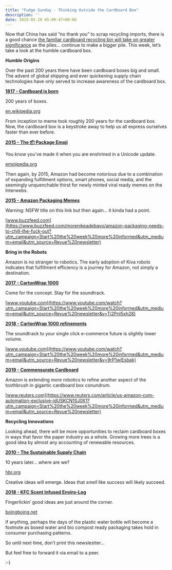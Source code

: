 ```yaml
---
title: "Fudge Sunday - Thinking Outside the Cardboard Box"
description: ''
date: 2019-05-20 05:09:47+00:00
---
```




Now that China has said “no thank you” to scrap recycling imports, there is a good chance [the familiar cardboard recycling bin will take on greater significance](https://www.wastedive.com/news/what-recycling-end-market-development-looks-like-in-2019/553683/?utm_campaign=Start%20the%20week%20more%20informed&utm_medium=email&utm_source=Revue%20newsletter) as the piles… continue to make a bigger pile. This week, let’s take a look at the humble cardboard box.

 **Humble Origins**

Over the past 200 years there have been cardboard boxes big and small. The advent of global shipping and ever quickening supply chain technologies have only served to increase awareness of the cardboard box.

**[1817 - Cardboard is born](https://en.wikipedia.org/wiki/Cardboard_box?utm_campaign=Start%20the%20week%20more%20informed&utm_medium=email&utm_source=Revue%20newsletter#History)**

200 years of boxes.

[en.wikipedia.org](https://en.wikipedia.org/wiki/Cardboard_box?utm_campaign=Start%20the%20week%20more%20informed&utm_medium=email&utm_source=Revue%20newsletter#History)

From inception to meme took roughly 200 years for the cardboard box. Now, the cardboard box is a keystroke away to help us all express ourselves faster than ever before.

**[2015 - The 📦 Package Emoji](https://emojipedia.org/package/?utm_campaign=Start%20the%20week%20more%20informed&utm_medium=email&utm_source=Revue%20newsletter)**

You know you’ve made it when you are enshrined in a Unicode update.

[emojipedia.org](https://emojipedia.org/package/?utm_campaign=Start%20the%20week%20more%20informed&utm_medium=email&utm_source=Revue%20newsletter)

Then again, by 2015, Amazon had become notorious due to a combination of expanding fulfillment options, smart phones, social media, and the seemingly unquenchable thirst for newly minted viral ready memes on the Interwebs.

**[2015 - Amazon Packaging Memes](https://www.buzzfeed.com/morenikeadebayo/amazon-packaging-needs-to-chill-the-fuck-out?utm_campaign=Start%20the%20week%20more%20informed&utm_medium=email&utm_source=Revue%20newsletter)**

Warning: NSFW title on this link but then again… it kinda had a point.

[www.buzzfeed.com](https://www.buzzfeed.com/morenikeadebayo/amazon-packaging-needs-to-chill-the-fuck-out?utm_campaign=Start%20the%20week%20more%20informed&utm_medium=email&utm_source=Revue%20newsletter)

 **Bring in the Robots**

Amazon is no stranger to robotics. The early adoption of Kiva robots indicates that fulfillment efficiency is a journey for Amazon, not simply a destination.

**[2017 - CartonWrap 1000](https://www.youtube.com/watch?utm_campaign=Start%20the%20week%20more%20informed&utm_medium=email&utm_source=Revue%20newsletter&v=Ti2PnI5xh28)**

Come for the concept. Stay for the soundtrack.

[www.youtube.com](https://www.youtube.com/watch?utm_campaign=Start%20the%20week%20more%20informed&utm_medium=email&utm_source=Revue%20newsletter&v=Ti2PnI5xh28)

**[2018 - CartonWrap 1000 refinements](https://www.youtube.com/watch?utm_campaign=Start%20the%20week%20more%20informed&utm_medium=email&utm_source=Revue%20newsletter&v=9rP1wjEsbak)**

The soundtrack to your single click e-commerce future is slightly lower volume.

[www.youtube.com](https://www.youtube.com/watch?utm_campaign=Start%20the%20week%20more%20informed&utm_medium=email&utm_source=Revue%20newsletter&v=9rP1wjEsbak)

**[2019 - Commensurate Cardboard](https://www.reuters.com/article/us-amazon-com-automation-exclusive-idUSKCN1SJ0X1?utm_campaign=Start%20the%20week%20more%20informed&utm_medium=email&utm_source=Revue%20newsletter)**

Amazon is extending more robotics to refine another aspect of the toothbrush in gigantic cardboard box conundrum.

[www.reuters.com](https://www.reuters.com/article/us-amazon-com-automation-exclusive-idUSKCN1SJ0X1?utm_campaign=Start%20the%20week%20more%20informed&utm_medium=email&utm_source=Revue%20newsletter)

 **Recycling Innovations**

Looking ahead, there will be more opportunities to reclaim cardboard boxes in ways that favor the paper industry as a whole. Growing more trees is a good idea by almost any accounting of renewable resources.

**[2010 - The Sustainable Supply Chain](https://hbr.org/2010/10/the-sustainable-supply-chain?utm_campaign=Start%20the%20week%20more%20informed&utm_medium=email&utm_source=Revue%20newsletter)**

10 years later… where are we?

[hbr.org](https://hbr.org/2010/10/the-sustainable-supply-chain?utm_campaign=Start%20the%20week%20more%20informed&utm_medium=email&utm_source=Revue%20newsletter)

Creative ideas will emerge. Ideas that *smell* like success will likely succeed.

**[2018 - KFC Scent Infused Enviro-Log](https://boingboing.net/2018/12/13/kfc-introduces-a-firelog-that.html?utm_campaign=Start%20the%20week%20more%20informed&utm_medium=email&utm_source=Revue%20newsletter)**

Fingerlickin’ good ideas are just around the corner.

[boingboing.net](https://boingboing.net/2018/12/13/kfc-introduces-a-firelog-that.html?utm_campaign=Start%20the%20week%20more%20informed&utm_medium=email&utm_source=Revue%20newsletter)

If anything, perhaps the days of the plastic water bottle will become a footnote as boxed water and bio compost ready packaging takes hold in consumer purchasing patterns.

So until next time, don’t print this newslestter…

But feel free to forward it via email to a peer.

:-)









